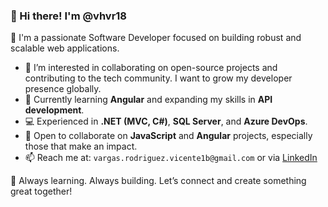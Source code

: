### 👋 Hi there! I'm @vhvr18

🚀 I'm a passionate Software Developer focused on building robust and scalable web applications.

- 👀 I’m interested in collaborating on open-source projects and contributing to the tech community. I want to grow my developer presence globally.
- 🌱 Currently learning **Angular** and expanding my skills in **API development**.
- 💻 Experienced in **.NET (MVC, C#)**, **SQL Server**, and **Azure DevOps**.
- 💞️ Open to collaborate on **JavaScript** and **Angular** projects, especially those that make an impact.
- 📫 Reach me at: `vargas.rodriguez.vicente1b@gmail.com` or via [LinkedIn](www.linkedin.com/in/v-hector-vargas-rodriguez)

🔧 Always learning. Always building. Let’s connect and create something great together!

<!---
vhvr18/vhvr18 is a ✨ special ✨ repository because its `README.md` (this file) appears on your GitHub profile.
You can click the Preview link to take a look at your changes.
--->
